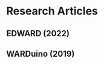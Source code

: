 <script setup>
import citation from '../components/citation.vue'
</script>

# Research Articles

## EDWARD (2022)

<citation metadata="@inproceedings{EDWARD23, author = {Lauwaerts, Tom and Castillo, Carlos Rojas and Singh, Robbert Gurdeep and Marra, Matteo and Scholliers, Christophe and Gonzalez Boix, Elisa}, title = {Event-Based Out-of-Place Debugging}, year = {2022}, isbn = {9781450396967}, publisher = {Association for Computing Machinery}, address = {New York, NY, USA}, url = {https://doi.org/10.1145/3546918.3546920}, doi = {10.1145/3546918.3546920}, abstract = {Debugging IoT applications is challenging due to the hardware constraints of IoT devices, making advanced techniques like record-replay debugging impractical. As a result, programmers often rely on manual resets or inefficient and time-consuming debugging techniques such as printf. Although simulators can help in that regard, their applicability is limited because they fall short of accurately simulating and reproducing the runtime conditions where bugs appear. In this work, we explore a novel debugging approach called event-based out-of-place debugging in which developers can capture a remotely running program and debug it locally on a (more powerful) machine. Our approach thus provides rich debugging features (e.g., step-back) that normally would not run on the hardware restricted devices. Two different strategies are offered to deal with resources which cannot be easily transferred (e.g., sensors): pull-based (akin to remote debugging), or push-based (where data updates are pushed to developer’s machine during the debug session). We present EDWARD, an event-based out-of-place debugger prototype, implemented by extending the WARDuino WebAssembly microcontroller Virtual Machine, that has been integrated into Visual Studio Code. To validate our approach, we show how our debugger helps uncover IoT bugs representative of real-world applications through several use-case applications. Initial benchmarks show that event-based out-of-place debugging can drastically reduce debugging latency.}, booktitle = {Proceedings of the 19th International Conference on Managed Programming Languages and Runtimes}, pages = {85–97}, numpages = {13}, keywords = {WARDuino, Internet-of-Things, Virtual Machine, Out-of-place debugging, Debugger, WebAssembly}, location = {Brussels, Belgium}, series = {MPLR '22}}" url="https://doi.org/10.1145/3546918.3546920"/>

## WARDuino (2019)

<citation metadata="@proceedings{Gurdeep_Singh_WARDuino_A_Dynamic_2019, author = {Gurdeep Singh, Robbert and Scholliers, Christophe}, booktitle = {Proceedings of the 16th ACM SIGPLAN International Conference on Managed Programming Languages and Runtimes}, doi = {10.1145/3357390.3361029}, pages = {27--36}, publisher = {ACM}, series = {16th ACM SIGPLAN International Conference on Managed Programming Languages and Runtimes}, title = {WARDuino: A Dynamic WebAssembly Virtual Machine for Programming Microcontrollers}, year = {2019}}" url="https://doi.org/10.1145/3357390.3361029" />

